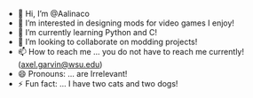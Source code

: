 - 👋 Hi, I’m @Aalinaco
- 👀 I’m interested in designing mods for video games I enjoy!
- 🌱 I’m currently learning Python and C!
- 💞️ I’m looking to collaborate on modding projects!
- 📫 How to reach me ... you do not have to reach me currently! (axel.garvin@wsu.edu)
- 😄 Pronouns: ... are Irrelevant!
- ⚡ Fun fact: ... I have two cats and two dogs!

<!---
Aalinaco/Aalinaco is a ✨ special ✨ repository because its `README.md` (this file) appears on your GitHub profile.
You can click the Preview link to take a look at your changes.
--->
